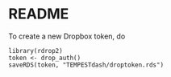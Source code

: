 # README

To create a new Dropbox token, do
```
library(rdrop2)
token <- drop_auth()
saveRDS(token, "TEMPESTdash/droptoken.rds")
```
